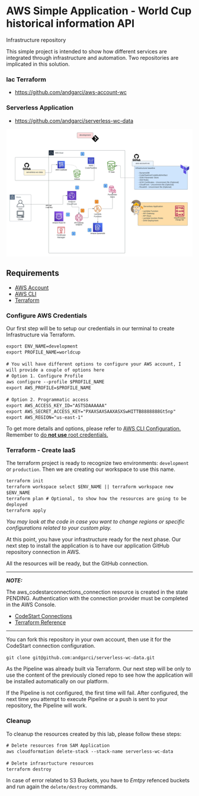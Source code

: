# AWS Simple Application - World Cup historical information API
Infrastructure repository

This simple project is intended to show how different services are integrated through infrastructure and automation.
Two repositories are implicated in this solution.

### Iac Terraform
- https://github.com/andgarci/aws-account-wc

### Serverless Application
- https://github.com/andgarci/serverless-wc-data

![Architecture](https://github.com/andgarci/aws-account-wc/blob/main/architecture.jpg?raw=true)


## Requirements
- [AWS Account](http://aws.amazon.com/)
- [AWS CLI](https://aws.amazon.com/cli/)
- [Terraform](https://learn.hashicorp.com/tutorials/terraform/install-cli)

### Configure AWS Credentials

Our first step will be to setup our credentials in our terminal to create Infrastructure via Terraform.

```shell
export ENV_NAME=development
export PROFILE_NAME=worldcup

# You will have different options to configure your AWS account, I will provide a couple of options here
# Option 1. Configure Profile
aws configure --profile $PROFILE_NAME
export AWS_PROFILE=$PROFILE_NAME

# Option 2. Programmatic access
export AWS_ACCESS_KEY_ID="ASTSDAAAAAA"
export AWS_SECRET_ACCESS_KEY="PXAXSAXSAAXASXSwHITTB8888888Gt5np"
export AWS_REGION="us-east-1"
```

To get more details and options, please refer to [AWS CLI Configuration.](https://docs.aws.amazon.com/cli/latest/userguide/cli-configure-quickstart.html)
Remember to [do **not use** root credentials.](https://docs.aws.amazon.com/accounts/latest/reference/best-practices-root-user.html)

### Terraform - Create IaaS

The terraform project is ready to recognize two environments: `development` or `production`. Then we are creating our workspace to use this name.

```shell
terraform init
terraform workspace select $ENV_NAME || terraform workspace new $ENV_NAME
terraform plan # Optional, to show how the resources are going to be deployed
terraform apply
```

_You may look at the code in case you want to change regions or specific configurations related to your custom play._

At this point, you have your infrastructure ready for the next phase. Our next step to install the application is to have our application GitHub repository connection in AWS.

All the resources will be ready, but the GitHub connection.

---
**_NOTE:_**   

The aws_codestarconnections_connection resource is created in the state PENDING. Authentication with the connection provider must be completed in the AWS Console.

- [CodeStart Connections](https://docs.aws.amazon.com/dtconsole/latest/userguide/connections-update.html?icmpid=docs_acp_help_panel)
- [Terraform Reference](https://registry.terraform.io/providers/hashicorp/aws/latest/docs/resources/codestarconnections_connection)
---

You can fork this repository in your own account, then use it for the CodeStart connection configuration.

`git clone git@github.com:andgarci/serverless-wc-data.git`

As the Pipeline was already built via Terraform. Our next step will be only to use the content of the previously cloned repo to see how the application will be installed automatically on our platform.

If the Pipeline is not configured, the first time will fail. After configured, the next time you attempt to execute Pipeline or a push is sent to your repository, the Pipeline will work.

### Cleanup

To cleanup the resources created by this lab, please follow these steps:

```shell
# Delete resources from SAM Application
aws cloudformation delete-stack --stack-name serverless-wc-data

# Delete infrasrtucture resources
terraform destroy
```

In case of error related to S3 Buckets, you have to _Emtpy_ refenced buckets and run again the `delete/destroy` commands.